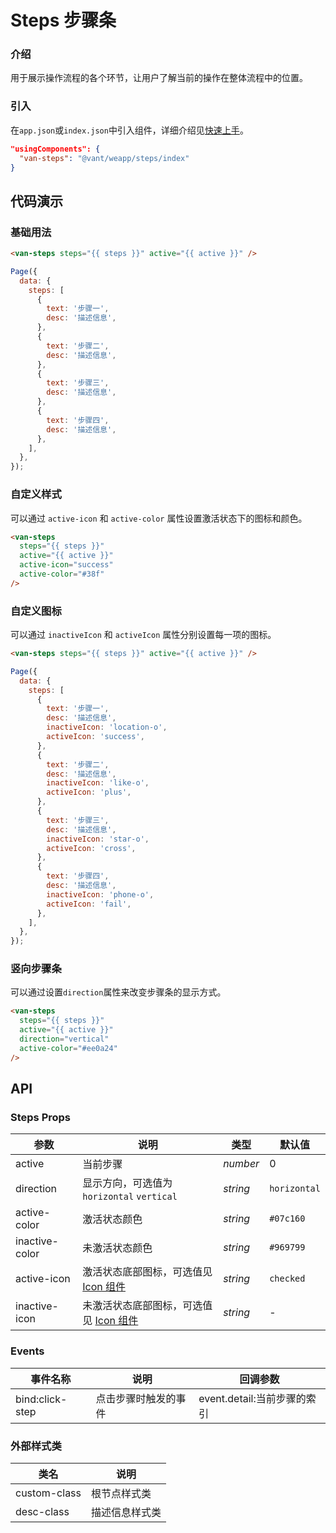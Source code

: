 # Steps 步骤条

### 介绍

用于展示操作流程的各个环节，让用户了解当前的操作在整体流程中的位置。

### 引入

在`app.json`或`index.json`中引入组件，详细介绍见[快速上手](#/quickstart#yin-ru-zu-jian)。

```json
"usingComponents": {
  "van-steps": "@vant/weapp/steps/index"
}
```

## 代码演示

### 基础用法

```html
<van-steps steps="{{ steps }}" active="{{ active }}" />
```

```javascript
Page({
  data: {
    steps: [
      {
        text: '步骤一',
        desc: '描述信息',
      },
      {
        text: '步骤二',
        desc: '描述信息',
      },
      {
        text: '步骤三',
        desc: '描述信息',
      },
      {
        text: '步骤四',
        desc: '描述信息',
      },
    ],
  },
});
```

### 自定义样式

可以通过 `active-icon` 和 `active-color` 属性设置激活状态下的图标和颜色。

```html
<van-steps
  steps="{{ steps }}"
  active="{{ active }}"
  active-icon="success"
  active-color="#38f"
/>
```

### 自定义图标

可以通过 `inactiveIcon` 和 `activeIcon` 属性分别设置每一项的图标。

```html
<van-steps steps="{{ steps }}" active="{{ active }}" />
```

```javascript
Page({
  data: {
    steps: [
      {
        text: '步骤一',
        desc: '描述信息',
        inactiveIcon: 'location-o',
        activeIcon: 'success',
      },
      {
        text: '步骤二',
        desc: '描述信息',
        inactiveIcon: 'like-o',
        activeIcon: 'plus',
      },
      {
        text: '步骤三',
        desc: '描述信息',
        inactiveIcon: 'star-o',
        activeIcon: 'cross',
      },
      {
        text: '步骤四',
        desc: '描述信息',
        inactiveIcon: 'phone-o',
        activeIcon: 'fail',
      },
    ],
  },
});
```

### 竖向步骤条

可以通过设置`direction`属性来改变步骤条的显示方式。

```html
<van-steps
  steps="{{ steps }}"
  active="{{ active }}"
  direction="vertical"
  active-color="#ee0a24"
/>
```

## API

### Steps Props

| 参数 | 说明 | 类型 | 默认值 |
| --- | --- | --- | --- |
| active | 当前步骤 | _number_ | 0 |
| direction | 显示方向，可选值为 `horizontal` `vertical` | _string_ | `horizontal` |
| active-color | 激活状态颜色 | _string_ | `#07c160` |
| inactive-color | 未激活状态颜色 | _string_ | `#969799` |
| active-icon | 激活状态底部图标，可选值见 [Icon 组件](#/icon) | _string_ | `checked` |
| inactive-icon | 未激活状态底部图标，可选值见 [Icon 组件](#/icon) | _string_ | - |

### Events

| 事件名称        | 说明                 | 回调参数                    |
| --------------- | -------------------- | --------------------------- |
| bind:click-step | 点击步骤时触发的事件 | event.detail:当前步骤的索引 |

### 外部样式类

| 类名         | 说明           |
| ------------ | -------------- |
| custom-class | 根节点样式类   |
| desc-class   | 描述信息样式类 |
